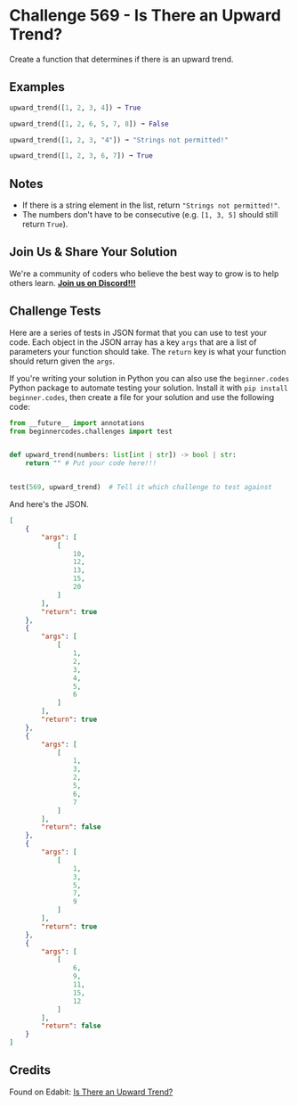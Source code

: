 # Challenge 569 - Is There an Upward Trend?

Create a function that determines if there is an upward trend.

## Examples
```python
upward_trend([1, 2, 3, 4]) ➞ True

upward_trend([1, 2, 6, 5, 7, 8]) ➞ False

upward_trend([1, 2, 3, "4"]) ➞ "Strings not permitted!"

upward_trend([1, 2, 3, 6, 7]) ➞ True
```
## Notes

- If there is a string element in the list, return `"Strings not permitted!"`.
- The numbers don't have to be consecutive (e.g. `[1, 3, 5]` should still return `True`).

## Join Us & Share Your Solution

We're a community of coders who believe the best way to grow is to help others learn. **[Join us on Discord!!!](https://discord.gg/sfHykntuGy)**

## Challenge Tests

Here are a series of tests in JSON format that you can use to test your code. Each object in the JSON array has a key `args` that are a list of parameters your function should take. The `return` key is what your function should return given the `args`. 

If you're writing your solution in Python you can also use the `beginner.codes` Python package to automate testing your solution. Install it with `pip install beginner.codes`, then create a file for your solution and use the following code:
```python
from __future__ import annotations
from beginnercodes.challenges import test


def upward_trend(numbers: list[int | str]) -> bool | str:
    return "" # Put your code here!!!


test(569, upward_trend)  # Tell it which challenge to test against
```
And here's the JSON.
```json
[
    {
        "args": [
            [
                10,
                12,
                13,
                15,
                20
            ]
        ],
        "return": true
    },
    {
        "args": [
            [
                1,
                2,
                3,
                4,
                5,
                6
            ]
        ],
        "return": true
    },
    {
        "args": [
            [
                1,
                3,
                2,
                5,
                6,
                7
            ]
        ],
        "return": false
    },
    {
        "args": [
            [
                1,
                3,
                5,
                7,
                9
            ]
        ],
        "return": true
    },
    {
        "args": [
            [
                6,
                9,
                11,
                15,
                12
            ]
        ],
        "return": false
    }
]
```
## Credits

Found on Edabit: [Is There an Upward Trend?](https://edabit.com/challenge/nr35Bm5BRQYHZrt5n)
